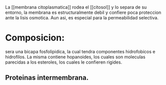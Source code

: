 La [[membrana citoplasmatica]] rodea el [[citosol]] y lo separa de su entorno, la membrana es estructuralmente debil y confiere poca proteccion ante la lisis osmotica. Aun asi, es especial para la permeabilidad selectiva.

# Composicion:
sera una bicapa fosfolipidica, la cual tendra componentes hidrofobicos e hidrofilos. La misma contiene  hopanoides, los cuales son moleculas parecidas a los esteroles, los cuales le confieren rigides.
## Proteinas intermembrana.
